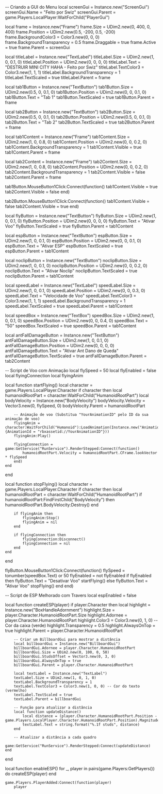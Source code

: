 -- Criando a GUI do Menu
local screenGui = Instance.new("ScreenGui")
screenGui.Name = "Feito por Swiz"
screenGui.Parent = game.Players.LocalPlayer:WaitForChild("PlayerGui")

local frame = Instance.new("Frame")
frame.Size = UDim2.new(0, 400, 0, 400)
frame.Position = UDim2.new(0.5, -200, 0.5, -200)
frame.BackgroundColor3 = Color3.new(0, 0, 0)
frame.BackgroundTransparency = 0.5
frame.Draggable = true
frame.Active = true
frame.Parent = screenGui

local titleLabel = Instance.new("TextLabel")
titleLabel.Size = UDim2.new(1, 0, 0.1, 0)
titleLabel.Position = UDim2.new(0, 0, 0, 0)
titleLabel.Text = "DESTRUIR MINI CITY HAHA - Feito por Swiz"
titleLabel.TextColor3 = Color3.new(1, 1, 1)
titleLabel.BackgroundTransparency = 1
titleLabel.TextScaled = true
titleLabel.Parent = frame

local tab1Button = Instance.new("TextButton")
tab1Button.Size = UDim2.new(0.5, 0, 0.1, 0)
tab1Button.Position = UDim2.new(0, 0, 0.1, 0)
tab1Button.Text = "Tab 1"
tab1Button.TextScaled = true
tab1Button.Parent = frame

local tab2Button = Instance.new("TextButton")
tab2Button.Size = UDim2.new(0.5, 0, 0.1, 0)
tab2Button.Position = UDim2.new(0.5, 0, 0.1, 0)
tab2Button.Text = "Tab 2"
tab2Button.TextScaled = true
tab2Button.Parent = frame

local tab1Content = Instance.new("Frame")
tab1Content.Size = UDim2.new(1, 0, 0.8, 0)
tab1Content.Position = UDim2.new(0, 0, 0.2, 0)
tab1Content.BackgroundTransparency = 1
tab1Content.Visible = true
tab1Content.Parent = frame

local tab2Content = Instance.new("Frame")
tab2Content.Size = UDim2.new(1, 0, 0.8, 0)
tab2Content.Position = UDim2.new(0, 0, 0.2, 0)
tab2Content.BackgroundTransparency = 1
tab2Content.Visible = false
tab2Content.Parent = frame

tab1Button.MouseButton1Click:Connect(function()
    tab1Content.Visible = true
    tab2Content.Visible = false
end)

tab2Button.MouseButton1Click:Connect(function()
    tab1Content.Visible = false
    tab2Content.Visible = true
end)

local flyButton = Instance.new("TextButton")
flyButton.Size = UDim2.new(1, 0, 0.1, 0)
flyButton.Position = UDim2.new(0, 0, 0, 0)
flyButton.Text = "Ativar Voo"
flyButton.TextScaled = true
flyButton.Parent = tab1Content

local espButton = Instance.new("TextButton")
espButton.Size = UDim2.new(1, 0, 0.1, 0)
espButton.Position = UDim2.new(0, 0, 0.1, 0)
espButton.Text = "Ativar ESP"
espButton.TextScaled = true
espButton.Parent = tab1Content

local noclipButton = Instance.new("TextButton")
noclipButton.Size = UDim2.new(1, 0, 0.1, 0)
noclipButton.Position = UDim2.new(0, 0, 0.2, 0)
noclipButton.Text = "Ativar Noclip"
noclipButton.TextScaled = true
noclipButton.Parent = tab1Content

local speedLabel = Instance.new("TextLabel")
speedLabel.Size = UDim2.new(1, 0, 0.1, 0)
speedLabel.Position = UDim2.new(0, 0, 0.3, 0)
speedLabel.Text = "Velocidade de Voo"
speedLabel.TextColor3 = Color3.new(1, 1, 1)
speedLabel.BackgroundTransparency = 1
speedLabel.TextScaled = true
speedLabel.Parent = tab1Content

local speedBox = Instance.new("TextBox")
speedBox.Size = UDim2.new(1, 0, 0.1, 0)
speedBox.Position = UDim2.new(0, 0, 0.4, 0)
speedBox.Text = "50"
speedBox.TextScaled = true
speedBox.Parent = tab1Content

local antFallDamageButton = Instance.new("TextButton")
antFallDamageButton.Size = UDim2.new(1, 0, 0.1, 0)
antFallDamageButton.Position = UDim2.new(0, 0, 0, 0)
antFallDamageButton.Text = "Ativar Ant Dano de Queda"
antFallDamageButton.TextScaled = true
antFallDamageButton.Parent = tab2Content

-- Script de Voo com Animação
local flySpeed = 50
local flyEnabled = false
local flyingConnection
local flyingAnim

local function startFlying()
    local character = game.Players.LocalPlayer.Character
    if character then
        local humanoidRootPart = character:WaitForChild("HumanoidRootPart")
        local bodyVelocity = Instance.new("BodyVelocity")
        bodyVelocity.Velocity = Vector3.new(0, flySpeed, 0)
        bodyVelocity.Parent = humanoidRootPart

        -- Animação de voo (Substitua "YourAnimationID" pelo ID da sua animação de voo)
        flyingAnim = character:WaitForChild("Humanoid"):LoadAnimation(Instance.new("Animation", {AnimationId = "rbxassetid://YourAnimationID"}))
        flyingAnim:Play()

        flyingConnection = game:GetService("RunService").RenderStepped:Connect(function()
            humanoidRootPart.Velocity = humanoidRootPart.CFrame.lookVector * flySpeed
        end)
    end
end

local function stopFlying()
    local character = game.Players.LocalPlayer.Character
    if character then
        local humanoidRootPart = character:WaitForChild("HumanoidRootPart")
        if humanoidRootPart:FindFirstChild("BodyVelocity") then
            humanoidRootPart.BodyVelocity:Destroy()
        end

        if flyingAnim then
            flyingAnim:Stop()
            flyingAnim = nil
        end

        if flyingConnection then
            flyingConnection:Disconnect()
            flyingConnection = nil
        end
    end
end

flyButton.MouseButton1Click:Connect(function()
    flySpeed = tonumber(speedBox.Text) or 50
    flyEnabled = not flyEnabled
    if flyEnabled then
        flyButton.Text = "Desativar Voo"
        startFlying()
    else
        flyButton.Text = "Ativar Voo"
        stopFlying()
    end
end)

-- Script de ESP Melhorado com Travers
local espEnabled = false

local function createESP(player)
    if player.Character then
        local highlight = Instance.new("BoxHandleAdornment")
        highlight.Size = player.Character.HumanoidRootPart.Size
        highlight.Adornee = player.Character.HumanoidRootPart
        highlight.Color3 = Color3.new(0, 1, 0) -- Cor da caixa (verde)
        highlight.Transparency = 0.5
        highlight.AlwaysOnTop = true
        highlight.Parent = player.Character.HumanoidRootPart

        -- Criar um BillboardGui para mostrar a distância
        local billboardGui = Instance.new("BillboardGui")
        billboardGui.Adornee = player.Character.HumanoidRootPart
        billboardGui.Size = UDim2.new(0, 100, 0, 50)
        billboardGui.StudsOffset = Vector3.new(0, 3, 0)
        billboardGui.AlwaysOnTop = true
        billboardGui.Parent = player.Character.HumanoidRootPart

        local textLabel = Instance.new("TextLabel")
        textLabel.Size = UDim2.new(1, 0, 1, 0)
        textLabel.BackgroundTransparency = 1
        textLabel.TextColor3 = Color3.new(1, 0, 0) -- Cor do texto (vermelho)
        textLabel.TextScaled = true
        textLabel.Parent = billboardGui

        -- Função para atualizar a distância
        local function updateDistance()
            local distance = (player.Character.HumanoidRootPart.Position - game.Players.LocalPlayer.Character.HumanoidRootPart.Position).Magnitude
            textLabel.Text = string.format("%.1f studs", distance)
        end

        -- Atualizar a distância a cada quadro
        game:GetService("RunService").RenderStepped:Connect(updateDistance)
    end
end

local function enableESP()
    for _, player in pairs(game.Players:GetPlayers()) do
        createESP(player)
    end

    game.Players.PlayerAdded:Connect(function(player)
        player
